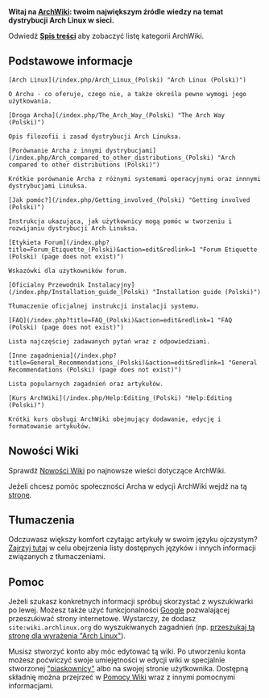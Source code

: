 **Witaj na [ArchWiki](/index.php/AboutWiki "AboutWiki"): twoim największym źródle wiedzy na temat dystrybucji Arch Linux w sieci.**

Odwiedź **[Spis treści](/index.php/Table_of_contents_(Polski) "Table of contents (Polski)")** aby zobaczyć listę kategorii ArchWiki.

## Podstawowe informacje

	[Arch Linux](/index.php/Arch_Linux_(Polski) "Arch Linux (Polski)")

	O Archu - co oferuje, czego nie, a także określa pewne wymogi jego użytkowania.

	[Droga Archa](/index.php/The_Arch_Way_(Polski) "The Arch Way (Polski)")

	Opis filozofii i zasad dystrybucji Arch Linuksa.

	[Porównanie Archa z innymi dystrybucjami](/index.php/Arch_compared_to_other_distributions_(Polski) "Arch compared to other distributions (Polski)")

	Krótkie porównanie Archa z różnymi systemami operacyjnymi oraz innnymi dystrybucjami Linuksa.

	[Jak pomóc?](/index.php/Getting_involved_(Polski) "Getting involved (Polski)")

	Instrukcja ukazująca, jak użytkownicy mogą pomóc w tworzeniu i rozwijaniu dystrybucji Arch Linuksa.

	[Etykieta Forum](/index.php?title=Forum_Etiquette_(Polski)&action=edit&redlink=1 "Forum Etiquette (Polski) (page does not exist)")

	Wskazówki dla użytkowników forum.

	[Oficialny Przewodnik Instalacyjny](/index.php/Installation_guide_(Polski) "Installation guide (Polski)")

	Tłumaczenie oficjalnej instrukcji instalacji systemu.

	[FAQ](/index.php?title=FAQ_(Polski)&action=edit&redlink=1 "FAQ (Polski) (page does not exist)")

	Lista najczęściej zadawanych pytań wraz z odpowiedziami.

	[Inne zagadnienia](/index.php?title=General_Recommendations_(Polski)&action=edit&redlink=1 "General Recommendations (Polski) (page does not exist)")

	Lista popularnych zagadnień oraz artykułów.

	[Kurs ArchWiki](/index.php/Help:Editing_(Polski) "Help:Editing (Polski)")

	Krótki kurs obsługi ArchWiki obejmujący dodawanie, edycję i formatowanie artykułów.

## Nowości Wiki

Sprawdź [Nowości Wiki](/index.php?title=Wiki_News_(Polski)&action=edit&redlink=1 "Wiki News (Polski) (page does not exist)") po najnowsze wieści dotyczące ArchWiki.

Jeżeli chcesz pomóc społeczności Archa w edycji ArchWiki wejdź na tą [stronę](/index.php/Getting_involved_(Polski)#Wiki "Getting involved (Polski)").

## Tłumaczenia

Odczuwasz większy komfort czytając artykuły w swoim języku ojczystym? [Zajrzyj tutaj](/index.php?title=Help:I18n_(Polski)&action=edit&redlink=1 "Help:I18n (Polski) (page does not exist)") w celu obejrzenia listy dostępnych języków i innych informacji związanych z tłumaczeniami.

## Pomoc

Jeżeli szukasz konkretnych informacji spróbuj skorzystać z wyszukiwarki po lewej. Możesz także użyć funkcjonalności [Google](http://www.google.com/) pozwalającej przeszukiwać strony internetowe. Wystarczy, że dodasz `site:wiki.archlinux.org` do wyszukiwanych zagadnień (np. [przeszukaj tą stronę dla wyrażenia "Arch Linux"](http://www.lmgtfy.com/?q=Arch+Linux+site%3Awiki.archlinux.org)).

Musisz stworzyć konto aby móc edytować tą wiki. Po utworzeniu konta możesz poćwiczyć swoje umiejętności w edycji wiki w specjalnie stworzonej ["piaskownicy"](/index.php/Sandbox "Sandbox") albo na swojej stronie użytkownika. Dostępną składnię można przejrzeć w [Pomocy Wiki](/index.php?title=Category:Help_(Polski)&action=edit&redlink=1 "Category:Help (Polski) (page does not exist)") wraz z innymi pomocnymi informacjami.